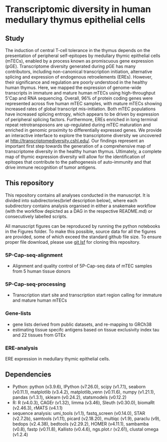 # Transcriptomic diversity in human medullary thymus epithelial cells

## Study
The induction of central T-cell tolerance in the thymus depends on the  presentation of peripheral self-epitopes by medullary thymic epithelial cells (mTECs), enabled by a process known as promiscuous gene expression (pGE). Transcriptome diversity generated during pGE has many contributors, including non-canonical transcription initiation, alternative splicing and expression of endogenous retroelements (EREs). However, their significance and regulation are poorly understood in the healthy human thymus. Here, we mapped the expression of genome-wide transcripts in immature and mature human mTECs using high-throughput 5'Cap and RNA sequencing. Overall, 96\% of protein coding genes were represented across five human mTEC samples, with mature mTECs showing increased rates of global transcript mis-initiation. Both mTEC populations have increased splicing entropy, which appears to be driven by expression of peripheral splicing factors. Furthermore, EREs enriched in long terminal repeat retrotransposons are up-regulated during mTEC maturation and enriched in genomic proximity to differentially expressed genes. We provide an interactive interface to explore the transcriptome diversity we uncovered at http://transcriptomediversity.cshl.edu/. Our findings represent an important first step towards the generation of a comprehensive map of transcriptome diversity in the healthy human thymus. Ultimately, a complete map of thymic expression diversity will allow for the identification of epitopes that contribute to the pathogenesis of auto-immunity and that drive immune recognition of tumor antigens.


## This repository
This repository contains all analyses conducted in the manuscript.
It is divided into subdirectories(brief description below), where
each subdirectory contains analysis organised in either a snakemake workflow
(with the workflow depicted as a DAG in the respective README.md) or
consecutively labelled scripts. 

All manuscript figures can be reproduced by running the python notebooks in the 
Figures folder. To make this possible, source data for all the figures are provided,
some of which exceed the standard github file size. To ensure proper file download,
please use [git lsf](https://git-lfs.github.com/) for cloning this repository. 


### 5P-Cap-seq-alignment
* Alignment and quality control of 5P-Cap-seq data of mTEC samples from 5 human tissue donors

### 5P-Cap-seq-processing
* Transcription start site and transcription start region calling for immature and mature human mTECs

### Gene-lists
* gene lists derived from public datasets, and re-mapping to GRCh38
* estimating tissue specifc antigens based on tissue exclusivity index tau and
    22 tissues from GTEx
    
### ERE-analysis
ERE expression in medullary thymic epithelial cells.

## Dependencies
- Python: python (v3.9.6), IPython (v7.26.0), scipy (v1.7.1), seaborn (v0.11.1), matplotlib (v3.4.2), matplotlib_venn (v0.11.6), numpy (v1.21.1), pandas (v1.3.1),  sklearn (v0.24.2), statsmodels (v0.12.2)
- R: R (v4.0.3), CAGEr (v1.32), limma (v3.46), Sleuth (v0.30.0), biomaRt (v2.46.3), rMATS (v4.1.1)
- sequence analysis: umi_tools (v1.1), fastq_screen (v0.14.0), STAR (v2.7.2b), samtools (v1.11), picard (v2.18.20), multiqc (v1.9), paraclu (v9), bedops (v2.4.38), bedtools (v2.29.2), HOMER (v4.11.1), sambamba (v0.8), fastp (v0.11.8), Kallisto (v0.4.6), ngs.plot.r (v2.61), clustal omega (v1.2.4)
